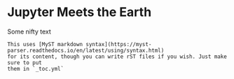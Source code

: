 # Jupyter Meets the Earth

Some nifty text

```{note}
This uses [MyST markdown syntax](https://myst-parser.readthedocs.io/en/latest/using/syntax.html)
for its content, though you can write rST files if you wish. Just make sure to put
them in `_toc.yml`
```
